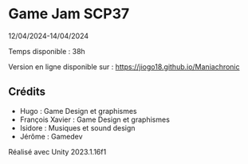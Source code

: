 # Game Jam SCP37

12/04/2024-14/04/2024

Temps disponible : 38h

Version en ligne disponible sur : https://jiogo18.github.io/Maniachronic

## Crédits

- Hugo : Game Design et graphismes
- François Xavier : Game Design et graphismes
- Isidore : Musiques et sound design
- Jérôme : Gamedev

Réalisé avec Unity 2023.1.16f1
